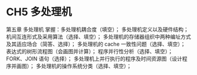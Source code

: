 # CH5 多处理机

第五章 多处理机
掌握：多处理机耦合度（填空）；
多处理机定义以及硬件结构；
机间互连形式及采用算法（选择、填空）；
多处理机的存储器组织中两种编址方式及其适应场合（简答、选择）；
多处理机的 cache 一致性问题（选择、填空）；
表达式的树形流程图（会画图并计算）；
程序并行性分析（选择、填空）；
FORK、JOIN 语句（选择）；
多处理机上并行执行的程序及时间资源图（设计程序并画图）；
多处理机的操作系统分类（选择、填空）；
